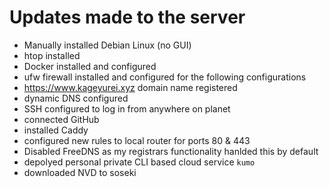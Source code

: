 # Updates made to the server

- Manually installed Debian Linux (no GUI)
- htop installed
- Docker installed and configured
- ufw firewall installed and configured for the following configurations
- https://www.kageyurei.xyz domain name registered
- dynamic DNS configured
- SSH configured to log in from anywhere on planet
- connected GitHub
- installed Caddy
- configured new rules to local router for ports 80 & 443
- Disabled FreeDNS as my registrars functionality hanlded this by default
- depolyed personal private CLI based cloud service `kumo`
- downloaded NVD to soseki